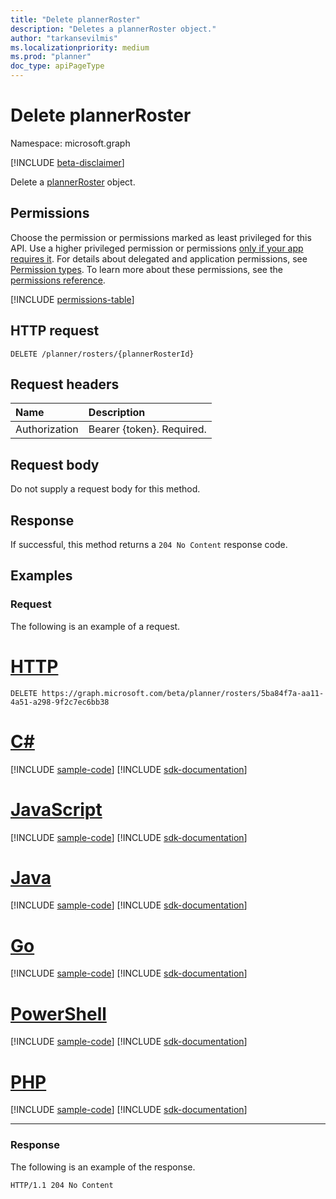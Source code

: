 ```yaml
---
title: "Delete plannerRoster"
description: "Deletes a plannerRoster object."
author: "tarkansevilmis"
ms.localizationpriority: medium
ms.prod: "planner"
doc_type: apiPageType
---
```


# Delete plannerRoster
Namespace: microsoft.graph

[!INCLUDE [beta-disclaimer](../../includes/beta-disclaimer.md)]

Delete a [plannerRoster](../resources/plannerroster.md) object.

## Permissions
Choose the permission or permissions marked as least privileged for this API. Use a higher privileged permission or permissions [only if your app requires it](/graph/permissions-overview#best-practices-for-using-microsoft-graph-permissions). For details about delegated and application permissions, see [Permission types](/graph/permissions-overview#permission-types). To learn more about these permissions, see the [permissions reference](/graph/permissions-reference).

<!-- { "blockType": "permissions", "name": "plannerroster_delete" } -->
[!INCLUDE [permissions-table](../includes/permissions/plannerroster-delete-permissions.md)]

## HTTP request

<!-- {
  "blockType": "ignored"
}
-->
``` http
DELETE /planner/rosters/{plannerRosterId}
```

## Request headers
|Name|Description|
|:---|:---|
|Authorization|Bearer {token}. Required.|

## Request body
Do not supply a request body for this method.

## Response

If successful, this method returns a `204 No Content` response code.

## Examples

### Request

The following is an example of a request.

# [HTTP](#tab/http)
<!-- {
  "blockType": "request",
  "name": "delete_plannerroster"
}
-->
``` http
DELETE https://graph.microsoft.com/beta/planner/rosters/5ba84f7a-aa11-4a51-a298-9f2c7ec6bb38
```

# [C#](#tab/csharp)
[!INCLUDE [sample-code](../includes/snippets/csharp/delete-plannerroster-csharp-snippets.md)]
[!INCLUDE [sdk-documentation](../includes/snippets/snippets-sdk-documentation-link.md)]

# [JavaScript](#tab/javascript)
[!INCLUDE [sample-code](../includes/snippets/javascript/delete-plannerroster-javascript-snippets.md)]
[!INCLUDE [sdk-documentation](../includes/snippets/snippets-sdk-documentation-link.md)]

# [Java](#tab/java)
[!INCLUDE [sample-code](../includes/snippets/java/delete-plannerroster-java-snippets.md)]
[!INCLUDE [sdk-documentation](../includes/snippets/snippets-sdk-documentation-link.md)]

# [Go](#tab/go)
[!INCLUDE [sample-code](../includes/snippets/go/delete-plannerroster-go-snippets.md)]
[!INCLUDE [sdk-documentation](../includes/snippets/snippets-sdk-documentation-link.md)]

# [PowerShell](#tab/powershell)
[!INCLUDE [sample-code](../includes/snippets/powershell/delete-plannerroster-powershell-snippets.md)]
[!INCLUDE [sdk-documentation](../includes/snippets/snippets-sdk-documentation-link.md)]

# [PHP](#tab/php)
[!INCLUDE [sample-code](../includes/snippets/php/delete-plannerroster-php-snippets.md)]
[!INCLUDE [sdk-documentation](../includes/snippets/snippets-sdk-documentation-link.md)]

---

### Response

The following is an example of the response.

<!-- {
  "blockType": "response",
  "truncated": true
}
-->
``` http
HTTP/1.1 204 No Content
```


